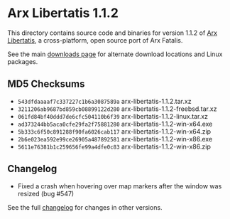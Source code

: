 
# Arx Libertatis 1.1.2

This directory contains source code and binaries for version 1.1.2 of [Arx Libertatis](https://arx-libertatis.org/), a cross-platform, open source port of Arx Fatalis.

See the main [downloads page](https://wiki.arx-libertatis.org/Download) for alternate download locations and Linux packages.

## MD5 Checksums

* `543dfdaaaaf7c337227c1b6a3087589a`  arx-libertatis-1.1.2.tar.xz
* `3211206ab9687bd859cb08899122d280`  arx-libertatis-1.1.2-freebsd.tar.xz
* `061fd84bf40ddd7de6cfc504110b6f39`  arx-libertatis-1.1.2-linux.tar.xz
* `ad373244bb5aca0cfe29fa2f75881280`  arx-libertatis-1.1.2-win-x64.exe
* `5b333c6f50c891288f90fa6026cab117`  arx-libertatis-1.1.2-win-x64.zip
* `2b6e023ea592e99ce26905a487892581`  arx-libertatis-1.1.2-win-x86.exe
* `5611e76381b1c259656fe99a4dfe0c83`  arx-libertatis-1.1.2-win-x86.zip

## Changelog

* Fixed a crash when hovering over map markers after the window was resized (bug #547)

See the full [changelog](https://wiki.arx-libertatis.org/Changelog) for changes in other versions.
